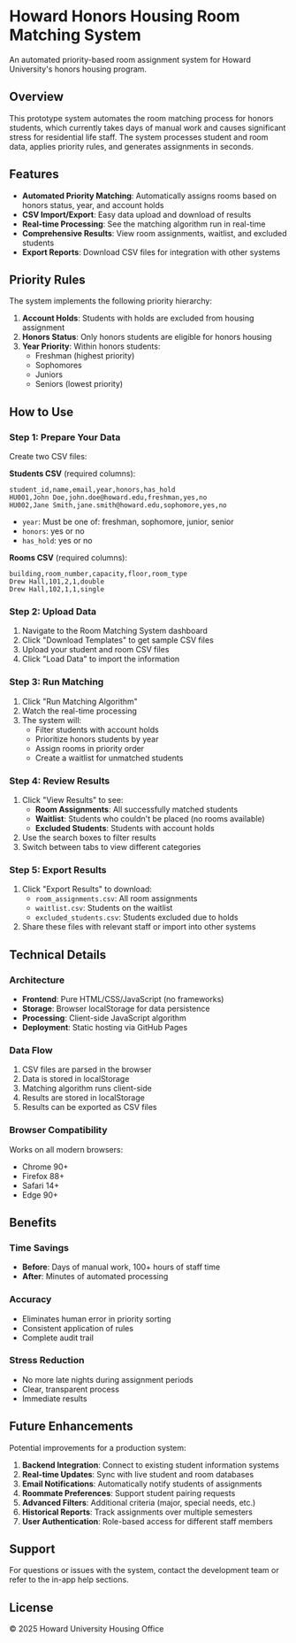 # Howard Honors Housing Room Matching System

An automated priority-based room assignment system for Howard University's honors housing program.

## Overview

This prototype system automates the room matching process for honors students, which currently takes days of manual work and causes significant stress for residential life staff. The system processes student and room data, applies priority rules, and generates assignments in seconds.

## Features

- **Automated Priority Matching**: Automatically assigns rooms based on honors status, year, and account holds
- **CSV Import/Export**: Easy data upload and download of results
- **Real-time Processing**: See the matching algorithm run in real-time
- **Comprehensive Results**: View room assignments, waitlist, and excluded students
- **Export Reports**: Download CSV files for integration with other systems

## Priority Rules

The system implements the following priority hierarchy:

1. **Account Holds**: Students with holds are excluded from housing assignment
2. **Honors Status**: Only honors students are eligible for honors housing
3. **Year Priority**: Within honors students:
   - Freshman (highest priority)
   - Sophomores
   - Juniors
   - Seniors (lowest priority)

## How to Use

### Step 1: Prepare Your Data

Create two CSV files:

**Students CSV** (required columns):
```csv
student_id,name,email,year,honors,has_hold
HU001,John Doe,john.doe@howard.edu,freshman,yes,no
HU002,Jane Smith,jane.smith@howard.edu,sophomore,yes,no
```

- `year`: Must be one of: freshman, sophomore, junior, senior
- `honors`: yes or no
- `has_hold`: yes or no

**Rooms CSV** (required columns):
```csv
building,room_number,capacity,floor,room_type
Drew Hall,101,2,1,double
Drew Hall,102,1,1,single
```

### Step 2: Upload Data

1. Navigate to the Room Matching System dashboard
2. Click "Download Templates" to get sample CSV files
3. Upload your student and room CSV files
4. Click "Load Data" to import the information

### Step 3: Run Matching

1. Click "Run Matching Algorithm"
2. Watch the real-time processing
3. The system will:
   - Filter students with account holds
   - Prioritize honors students by year
   - Assign rooms in priority order
   - Create a waitlist for unmatched students

### Step 4: Review Results

1. Click "View Results" to see:
   - **Room Assignments**: All successfully matched students
   - **Waitlist**: Students who couldn't be placed (no rooms available)
   - **Excluded Students**: Students with account holds
2. Use the search boxes to filter results
3. Switch between tabs to view different categories

### Step 5: Export Results

1. Click "Export Results" to download:
   - `room_assignments.csv`: All room assignments
   - `waitlist.csv`: Students on the waitlist
   - `excluded_students.csv`: Students excluded due to holds
2. Share these files with relevant staff or import into other systems

## Technical Details

### Architecture

- **Frontend**: Pure HTML/CSS/JavaScript (no frameworks)
- **Storage**: Browser localStorage for data persistence
- **Processing**: Client-side JavaScript algorithm
- **Deployment**: Static hosting via GitHub Pages

### Data Flow

1. CSV files are parsed in the browser
2. Data is stored in localStorage
3. Matching algorithm runs client-side
4. Results are stored in localStorage
5. Results can be exported as CSV files

### Browser Compatibility

Works on all modern browsers:
- Chrome 90+
- Firefox 88+
- Safari 14+
- Edge 90+

## Benefits

### Time Savings
- **Before**: Days of manual work, 100+ hours of staff time
- **After**: Minutes of automated processing

### Accuracy
- Eliminates human error in priority sorting
- Consistent application of rules
- Complete audit trail

### Stress Reduction
- No more late nights during assignment periods
- Clear, transparent process
- Immediate results

## Future Enhancements

Potential improvements for a production system:

1. **Backend Integration**: Connect to existing student information systems
2. **Real-time Updates**: Sync with live student and room databases
3. **Email Notifications**: Automatically notify students of assignments
4. **Roommate Preferences**: Support student pairing requests
5. **Advanced Filters**: Additional criteria (major, special needs, etc.)
6. **Historical Reports**: Track assignments over multiple semesters
7. **User Authentication**: Role-based access for different staff members

## Support

For questions or issues with the system, contact the development team or refer to the in-app help sections.

## License

© 2025 Howard University Housing Office
